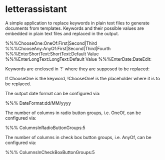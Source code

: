 # letterassistant
A simple application to replace keywords in plain text files to generate documents from templates.
Keywords and their possible values are embedded in plain text files and replaced in the output.


%%%ChooseOne:OneOf:First|Second|Third
%%%ChooseAny:AnyOf:First|Second|Third|Fourth
%%%EnterShortText:ShortText:Default Value
%%%EnterLongText:LongText:Default Value
%%%EnterDate:DateEdit:

Keywords are enclosed in '!' where they are supposed to be replaced:

If ChooseOne is the keyword, !ChooseOne! is the placeholder where it is to be replaced.


The output date format can be configured via:

%%% DateFormat:dd/MM/yyyy


The number of columns in radio button groups, i.e. OneOf, can be configured via:

%%% ColumnsInRadioButtonGroups:5


The number of columns in check box button groups, i.e. AnyOf, can be configured via:

%%% ColumnsInCheckBoxButtonGroups:5
